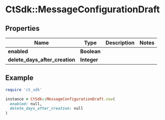 # CtSdk::MessageConfigurationDraft

## Properties

| Name | Type | Description | Notes |
| ---- | ---- | ----------- | ----- |
| **enabled** | **Boolean** |  |  |
| **delete_days_after_creation** | **Integer** |  |  |

## Example

```ruby
require 'ct_sdk'

instance = CtSdk::MessageConfigurationDraft.new(
  enabled: null,
  delete_days_after_creation: null
)
```

